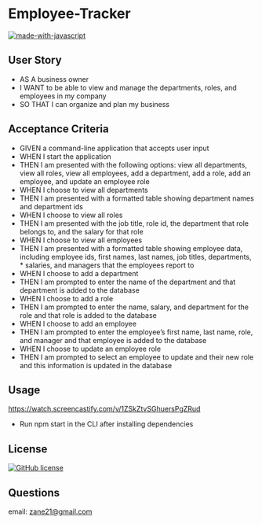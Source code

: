 # Employee-Tracker

[![made-with-javascript](https://img.shields.io/badge/Made%20with-JavaScript-1f425f.svg)](https://www.javascript.com)


## User Story

* AS A business owner
* I WANT to be able to view and manage the departments, roles, and employees in my company
* SO THAT I can organize and plan my business

## Acceptance Criteria

* GIVEN a command-line application that accepts user input
* WHEN I start the application
* THEN I am presented with the following options: view all departments, view all roles, view all employees, add a department, add a role, add an employee, and update an employee role
* WHEN I choose to view all departments
* THEN I am presented with a formatted table showing department names and department ids
* WHEN I choose to view all roles
* THEN I am presented with the job title, role id, the department that role belongs to, and the salary for that role
* WHEN I choose to view all employees
* THEN I am presented with a formatted table showing employee data, including employee ids, first names, last names, job titles, departments, * salaries, and managers that the employees report to
* WHEN I choose to add a department
* THEN I am prompted to enter the name of the department and that department is added to the database
* WHEN I choose to add a role
* THEN I am prompted to enter the name, salary, and department for the role and that role is added to the database
* WHEN I choose to add an employee
* THEN I am prompted to enter the employee’s first name, last name, role, and manager and that employee is added to the database
* WHEN I choose to update an employee role
* THEN I am prompted to select an employee to update and their new role and this information is updated in the database 


## Usage 

https://watch.screencastify.com/v/1ZSkZtvSGhuersPgZRud

* Run npm start in the CLI after installing dependencies

## License

[![GitHub license](https://img.shields.io/github/license/Naereen/StrapDown.js.svg)](https://github.com/Naereen/StrapDown.js/blob/master/LICENSE)


## Questions

email: zane21@gmail.com


